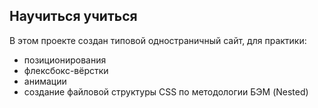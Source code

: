 ## Научиться учиться
В этом проекте создан типовой одностраничный сайт, для практики:
- позиционирования
- флексбокс-вёрстки
- анимации 
- создание файловой структуры CSS по методологии БЭМ (Nested)
